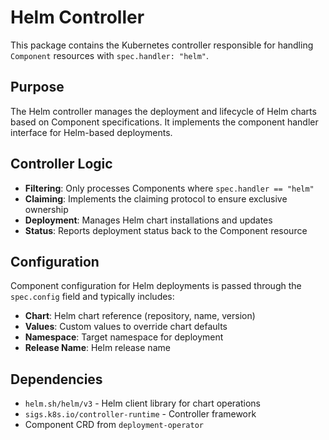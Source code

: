 # Helm Controller

This package contains the Kubernetes controller responsible for handling `Component` resources with `spec.handler: "helm"`.

## Purpose

The Helm controller manages the deployment and lifecycle of Helm charts based on Component specifications. It implements the component handler interface for Helm-based deployments.

## Controller Logic

- **Filtering**: Only processes Components where `spec.handler == "helm"`
- **Claiming**: Implements the claiming protocol to ensure exclusive ownership
- **Deployment**: Manages Helm chart installations and updates
- **Status**: Reports deployment status back to the Component resource

## Configuration

Component configuration for Helm deployments is passed through the `spec.config` field and typically includes:

- **Chart**: Helm chart reference (repository, name, version)
- **Values**: Custom values to override chart defaults
- **Namespace**: Target namespace for deployment
- **Release Name**: Helm release name

## Dependencies

- `helm.sh/helm/v3` - Helm client library for chart operations
- `sigs.k8s.io/controller-runtime` - Controller framework
- Component CRD from `deployment-operator`

